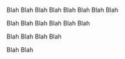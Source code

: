 Blah Blah Blah Blah Blah Blah Blah Blah

Blah Blah Blah Blah Blah Blah

Blah Blah Blah Blah

Blah Blah
